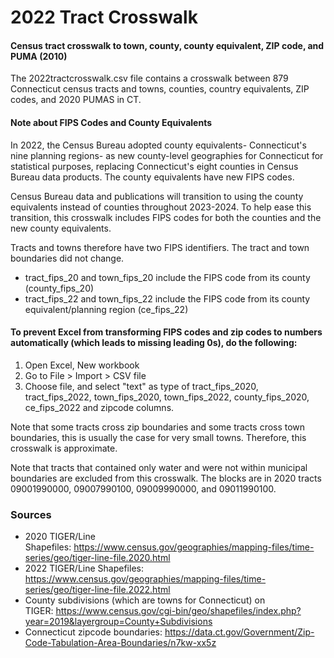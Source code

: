 # 2022 Tract Crosswalk
#### Census tract crosswalk to town, county, county equivalent, ZIP code, and PUMA (2010)

The 2022tractcrosswalk.csv file contains a crosswalk between 879 Connecticut census tracts and towns, counties, country equivalents, ZIP codes, and 2020 PUMAS in CT.


#### Note about FIPS Codes and County Equivalents

In 2022, the Census Bureau adopted county equivalents- Connecticut's nine planning regions- as new county-level geographies for Connecticut for statistical purposes, replacing Connecticut's eight counties in Census Bureau data products. The county equivalents have new FIPS codes. 

Census Bureau data and publications will transition to using the county equivalents instead of counties throughout 2023-2024. To help ease this transition, this crosswalk includes FIPS codes for both the counties and the new county equivalents. 

Tracts and towns therefore have two FIPS identifiers. The tract and town boundaries did not change.
- tract_fips_20 and town_fips_20 include the FIPS code from its county (county_fips_20)
- tract_fips_22 and town_fips_22 include the FIPS code from its county equivalent/planning region (ce_fips_22)


#### To prevent Excel from transforming FIPS codes and zip codes to numbers automatically (which leads to missing leading 0s), do the following:
1.	Open Excel, New workbook
2.	Go to File > Import > CSV file
3.	Choose file, and select "text" as type of tract_fips_2020, tract_fips_2022, town_fips_2020, town_fips_2022, county_fips_2020, ce_fips_2022 and zipcode columns.

Note that some tracts cross zip boundaries and some tracts cross town boundaries, this is usually the case for very small towns. Therefore, this crosswalk is approximate.

Note that tracts that contained only water and were not within municipal boundaries are excluded from this crosswalk. The blocks are in 2020 tracts 09001990000, 09007990100, 09009990000, and 09011990100.

### Sources

* 2020 TIGER/Line Shapefiles: https://www.census.gov/geographies/mapping-files/time-series/geo/tiger-line-file.2020.html
* 2022 TIGER/Line Shapefiles: https://www.census.gov/geographies/mapping-files/time-series/geo/tiger-line-file.2022.html
* County subdivisions (which are towns for Connecticut) on TIGER: https://www.census.gov/cgi-bin/geo/shapefiles/index.php?year=2019&layergroup=County+Subdivisions
* Connecticut zipcode boundaries: https://data.ct.gov/Government/Zip-Code-Tabulation-Area-Boundaries/n7kw-xx5z

